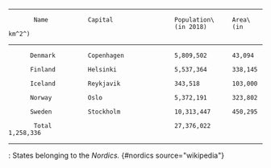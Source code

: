   -------------------------------------------------------------------------------
           Name           Capital                 Population\     Area\
                                                  (in 2018)       (in km^2^)
  ----------------------- ----------------------- --------------- ---------------
          Denmark         Copenhagen              5,809,502       43,094

          Finland         Helsinki                5,537,364       338,145

          Iceland         Reykjavik               343,518         103,000

          Norway          Oslo                    5,372,191       323,802

          Sweden          Stockholm               10,313,447      450,295

           Total                                  27,376,022      1,258,336
  -------------------------------------------------------------------------------

  : States belonging to the *Nordics.* {#nordics source="wikipedia"}

